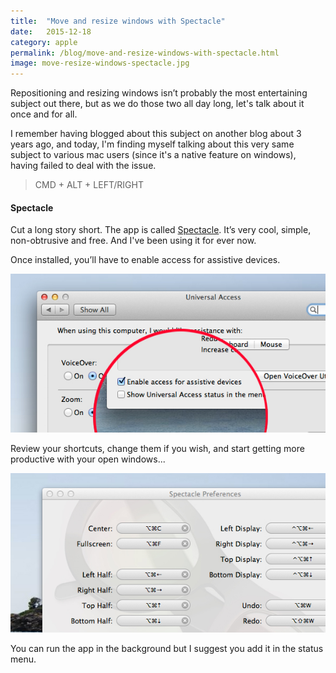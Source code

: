```yaml
---
title:  "Move and resize windows with Spectacle"
date:   2015-12-18
category: apple
permalink: /blog/move-and-resize-windows-with-spectacle.html
image: move-resize-windows-spectacle.jpg
---
```

Repositioning and resizing windows isn’t probably the most entertaining subject out there, but as we do those two all day long, let's talk about it once and for all.

I remember having blogged about this subject on another blog about 3 years ago, and today, I'm finding myself talking about this very same subject to various mac users (since it's a native feature on windows), having failed to deal with the issue.

> CMD + ALT + LEFT/RIGHT

#### Spectacle

Cut a long story short. The app is called [Spectacle](https://www.spectacleapp.com/). It’s very cool, simple, non-obtrusive and free.
And I've been using it for ever now.

Once installed, you’ll have to enable access for assistive devices.

![Universal Access](./images/spectacle1.jpg)

Review your shortcuts, change them if you wish, and start getting more productive with your open windows...

![Spectacle shortcuts](./images/spectacle2.jpg)

You can run the app in the background but I suggest you add it in the status menu.